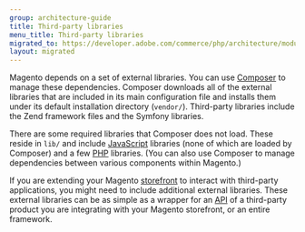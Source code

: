 ```yaml
---
group: architecture-guide
title: Third-party libraries
menu_title: Third-party libraries
migrated_to: https://developer.adobe.com/commerce/php/architecture/modules/libraries/
layout: migrated
---
```


Magento depends on a set of external libraries. You can use [Composer](https://glossary.magento.com/composer) to manage these dependencies. Composer downloads all of the external libraries that are included in its main configuration file and installs them under its default installation directory (`vendor/`). Third-party libraries include the Zend framework files and the Symfony libraries.

There are some required libraries that Composer does not load. These reside in `lib/` and include [JavaScript](https://glossary.magento.com/javascript) libraries (none of which are loaded by Composer) and a few [PHP](https://glossary.magento.com/php) libraries. (You can also use Composer to manage dependencies between various components within Magento.)

If you are extending your Magento [storefront](https://glossary.magento.com/storefront) to interact with third-party applications, you might need to include additional external libraries. These external libraries can be as simple as a wrapper for an [API](https://glossary.magento.com/api) of a third-party product you are integrating with your Magento storefront, or an entire framework.
